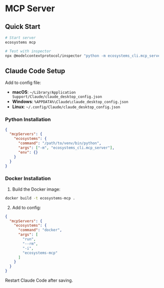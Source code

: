 # MCP Server

## Quick Start

```bash
# Start server
ecosystems mcp

# Test with inspector
npx @modelcontextprotocol/inspector "python -m ecosystems_cli.mcp_server"
```

## Claude Code Setup

Add to config file:
- **macOS**: `~/Library/Application Support/Claude/claude_desktop_config.json`
- **Windows**: `%APPDATA%\Claude\claude_desktop_config.json`
- **Linux**: `~/.config/Claude/claude_desktop_config.json`

### Python Installation

```json
{
  "mcpServers": {
    "ecosystems": {
      "command": "/path/to/venv/bin/python",
      "args": ["-m", "ecosystems_cli.mcp_server"],
      "env": {}
    }
  }
}
```

### Docker Installation

1. Build the Docker image:
```bash
docker build -t ecosystems-mcp .
```

2. Add to config:
```json
{
  "mcpServers": {
    "ecosystems": {
      "command": "docker",
      "args": [
        "run",
        "--rm",
        "-i",
        "ecosystems-mcp"
      ]
    }
  }
}
```

Restart Claude Code after saving.
